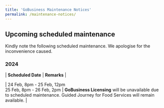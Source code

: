 ```yaml
---
title: 'GoBusiness Maintenance Notices'
permalink: /maintenance-notices/
---
```


## Upcoming scheduled maintenance

Kindly note the following scheduled maintenance. We apologise for the inconvenience caused.

### 2024 

| **Scheduled Date** | **Remarks** |  
    
                                  
| 24 Feb, 8pm - 25 Feb, 12pm<br>25 Feb, 8pm - 26 Feb, 2pm | **GoBusiness Licensing** will be unavailable due to scheduled maintenance. Guided Journey for Food Services will remain available. |                      
  





<script src="/jquery/jquery.min.js"></script>
<script src="/jquery/resize-tables.js"></script>
